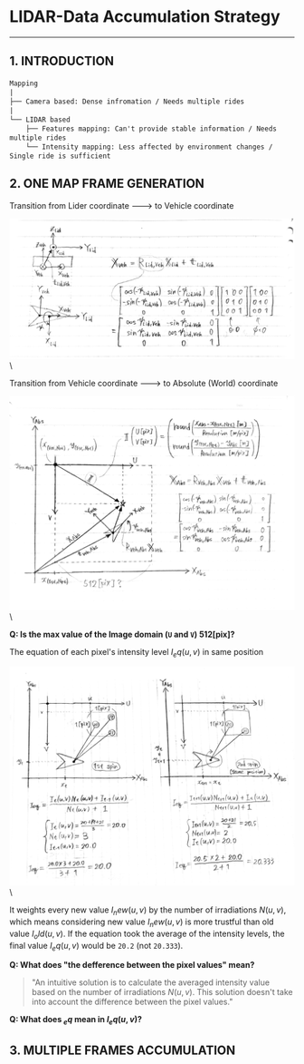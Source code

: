 # LIDAR-Data Accumulation Strategy

---

## 1. INTRODUCTION

```
Mapping
|
├── Camera based: Dense infromation / Needs multiple rides
|
└── LIDAR based
    ├── Features mapping: Can't provide stable information / Needs multiple rides
    └── Intensity mapping: Less affected by environment changes / Single ride is sufficient
```

## 2. ONE MAP FRAME GENERATION

Transition from Lider coordinate ---> to Vehicle coordinate

![](./images/onemapframegeneration1.png)\

Transition from Vehicle coordinate ---> to Absolute (World) coordinate

![](./images/onemapframegeneration2.png)\

**Q: Is the max value of the Image domain (`U` and `V`) 512[pix]?**

The equation of each pixel's intensity level ${I_eq(u, v)}$ in same position

![](./images/onemapframegeneration3.png)\

It weights every new value ${I_new(u, v)}$ by the number of irradiations ${N(u, v)}$, which means considering new value ${I_new(u, v)}$ is more trustful than old value ${I_old(u, v)}$. If the equation took the average of the intensity levels, the final value ${I_eq(u, v)}$ would be `20.2` (not `20.333`).

**Q: What does "the defference between the pixel values" mean?**
>"An intuitive solution is to calculate the averaged intensity value based on the number of irradiations ${N(u, v)}$. This solution doesn't take into account the difference between the pixel values."

**Q: What does ${_eq}$ mean in ${I_eq(u, v)}$?**

## 3. MULTIPLE FRAMES ACCUMULATION
